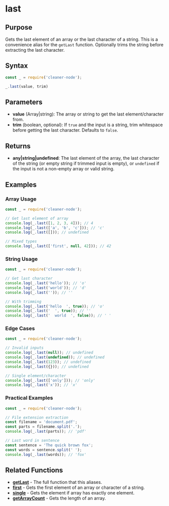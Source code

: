 # last

## Purpose
Gets the last element of an array or the last character of a string. This is a convenience alias for the `getLast` function. Optionally trims the string before extracting the last character.

## Syntax
```javascript
const _ = require('cleaner-node');

_.last(value, trim)
```

## Parameters
- **value** (Array|string): The array or string to get the last element/character from.
- **trim** (boolean, optional): If `true` and the input is a string, trim whitespace before getting the last character. Defaults to `false`.

## Returns
- **any|string|undefined**: The last element of the array, the last character of the string (or empty string if trimmed input is empty), or `undefined` if the input is not a non-empty array or valid string.

## Examples

### Array Usage
```javascript
const _ = require('cleaner-node');

// Get last element of array
console.log(_.last([1, 2, 3, 4])); // 4
console.log(_.last(['a', 'b', 'c'])); // 'c'
console.log(_.last([])); // undefined

// Mixed types
console.log(_.last(['first', null, 42])); // 42
```

### String Usage
```javascript
const _ = require('cleaner-node');

// Get last character
console.log(_.last('hello')); // 'o'
console.log(_.last('world')); // 'd'
console.log(_.last('')); // ''

// With trimming
console.log(_.last('hello  ', true)); // 'o'
console.log(_.last('  ', true)); // ''
console.log(_.last('  world  ', false)); // ' '
```

### Edge Cases
```javascript
const _ = require('cleaner-node');

// Invalid inputs
console.log(_.last(null)); // undefined
console.log(_.last(undefined)); // undefined
console.log(_.last(123)); // undefined
console.log(_.last({})); // undefined

// Single element/character
console.log(_.last(['only'])); // 'only'
console.log(_.last('x')); // 'x'
```

### Practical Examples
```javascript
const _ = require('cleaner-node');

// File extension extraction
const filename = 'document.pdf';
const parts = filename.split('.');
console.log(_.last(parts)); // 'pdf'

// Last word in sentence
const sentence = 'The quick brown fox';
const words = sentence.split(' ');
console.log(_.last(words)); // 'fox'
```

## Related Functions
- **[getLast](./get-last.md)** - The full function that this aliases.
- **[first](./first.md)** - Gets the first element of an array or character of a string.
- **[single](./single.md)** - Gets the element if array has exactly one element.
- **[getArrayCount](./get-array-count.md)** - Gets the length of an array.
